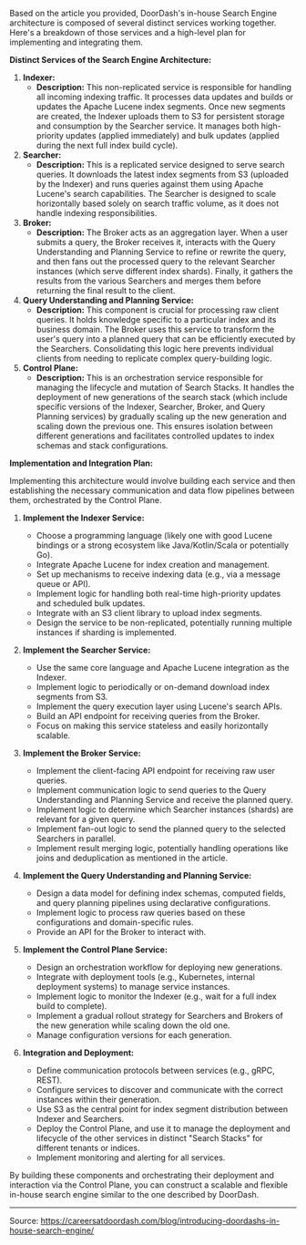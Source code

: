Based on the article you provided, DoorDash's in-house Search Engine architecture is composed of several distinct services working together. Here's a breakdown of those services and a high-level plan for implementing and integrating them.

**Distinct Services of the Search Engine Architecture:**

1.  **Indexer:**
    *   **Description:** This non-replicated service is responsible for handling all incoming indexing traffic. It processes data updates and builds or updates the Apache Lucene index segments. Once new segments are created, the Indexer uploads them to S3 for persistent storage and consumption by the Searcher service. It manages both high-priority updates (applied immediately) and bulk updates (applied during the next full index build cycle).
2.  **Searcher:**
    *   **Description:** This is a replicated service designed to serve search queries. It downloads the latest index segments from S3 (uploaded by the Indexer) and runs queries against them using Apache Lucene's search capabilities. The Searcher is designed to scale horizontally based solely on search traffic volume, as it does not handle indexing responsibilities.
3.  **Broker:**
    *   **Description:** The Broker acts as an aggregation layer. When a user submits a query, the Broker receives it, interacts with the Query Understanding and Planning Service to refine or rewrite the query, and then fans out the processed query to the relevant Searcher instances (which serve different index shards). Finally, it gathers the results from the various Searchers and merges them before returning the final result to the client.
4.  **Query Understanding and Planning Service:**
    *   **Description:** This component is crucial for processing raw client queries. It holds knowledge specific to a particular index and its business domain. The Broker uses this service to transform the user's query into a planned query that can be efficiently executed by the Searchers. Consolidating this logic here prevents individual clients from needing to replicate complex query-building logic.
5.  **Control Plane:**
    *   **Description:** This is an orchestration service responsible for managing the lifecycle and mutation of Search Stacks. It handles the deployment of new generations of the search stack (which include specific versions of the Indexer, Searcher, Broker, and Query Planning services) by gradually scaling up the new generation and scaling down the previous one. This ensures isolation between different generations and facilitates controlled updates to index schemas and stack configurations.

**Implementation and Integration Plan:**

Implementing this architecture would involve building each service and then establishing the necessary communication and data flow pipelines between them, orchestrated by the Control Plane.

1.  **Implement the Indexer Service:**
    *   Choose a programming language (likely one with good Lucene bindings or a strong ecosystem like Java/Kotlin/Scala or potentially Go).
    *   Integrate Apache Lucene for index creation and management.
    *   Set up mechanisms to receive indexing data (e.g., via a message queue or API).
    *   Implement logic for handling both real-time high-priority updates and scheduled bulk updates.
    *   Integrate with an S3 client library to upload index segments.
    *   Design the service to be non-replicated, potentially running multiple instances if sharding is implemented.

2.  **Implement the Searcher Service:**
    *   Use the same core language and Apache Lucene integration as the Indexer.
    *   Implement logic to periodically or on-demand download index segments from S3.
    *   Implement the query execution layer using Lucene's search APIs.
    *   Build an API endpoint for receiving queries from the Broker.
    *   Focus on making this service stateless and easily horizontally scalable.

3.  **Implement the Broker Service:**
    *   Implement the client-facing API endpoint for receiving raw user queries.
    *   Implement communication logic to send queries to the Query Understanding and Planning Service and receive the planned query.
    *   Implement logic to determine which Searcher instances (shards) are relevant for a given query.
    *   Implement fan-out logic to send the planned query to the selected Searchers in parallel.
    *   Implement result merging logic, potentially handling operations like joins and deduplication as mentioned in the article.

4.  **Implement the Query Understanding and Planning Service:**
    *   Design a data model for defining index schemas, computed fields, and query planning pipelines using declarative configurations.
    *   Implement logic to process raw queries based on these configurations and domain-specific rules.
    *   Provide an API for the Broker to interact with.

5.  **Implement the Control Plane Service:**
    *   Design an orchestration workflow for deploying new generations.
    *   Integrate with deployment tools (e.g., Kubernetes, internal deployment systems) to manage service instances.
    *   Implement logic to monitor the Indexer (e.g., wait for a full index build to complete).
    *   Implement a gradual rollout strategy for Searchers and Brokers of the new generation while scaling down the old one.
    *   Manage configuration versions for each generation.

6.  **Integration and Deployment:**
    *   Define communication protocols between services (e.g., gRPC, REST).
    *   Configure services to discover and communicate with the correct instances within their generation.
    *   Use S3 as the central point for index segment distribution between Indexer and Searchers.
    *   Deploy the Control Plane, and use it to manage the deployment and lifecycle of the other services in distinct "Search Stacks" for different tenants or indices.
    *   Implement monitoring and alerting for all services.

By building these components and orchestrating their deployment and interaction via the Control Plane, you can construct a scalable and flexible in-house search engine similar to the one described by DoorDash.

---

Source: https://careersatdoordash.com/blog/introducing-doordashs-in-house-search-engine/